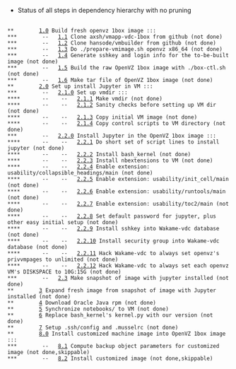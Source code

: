 * Status of all steps in dependency hierarchy with no pruning
<br>
<code>**        <a href="./ind-steps/build-1box/build-1box.sh#L28">1.0</a> Build fresh openvz 1box image :::</code><br>
<code>***        --   <a href="./ind-steps/build-1box/build-1box.sh#L33">1.1</a> Clone axsh/vmapp-vdc-1box from github (not done)</code><br>
<code>***        --   <a href="./ind-steps/build-1box/build-1box.sh#L41">1.2</a> Clone hansode/vmbuilder from github (not done)</code><br>
<code>***        --   <a href="./ind-steps/build-1box/build-1box.sh#L49">1.3</a> Do ./prepare-vmimage.sh openvz x86_64 (not done)</code><br>
<code>***        --   <a href="./ind-steps/build-1box/build-1box.sh#L65">1.4</a> Generate sshkey and login info for the to-be-built image (not done)</code><br>
<code>***        --   <a href="./ind-steps/build-1box/build-1box.sh#L76">1.5</a> Build the raw OpenVZ 1box image with ./box-ctl.sh (not done)</code><br>
<code>***        --   <a href="./ind-steps/build-1box/build-1box.sh#L85">1.6</a> Make tar file of OpenVZ 1box image (not done)</code><br>
<code>**        <a href="./build-nii.sh#L30">2.0</a> Set up install Jupyter in VM :::</code><br>
<code>***        --   <a href="./build-nii.sh#L32">2.1.0</a> Set up vmdir :::</code><br>
<code>****       --    --   <a href="./build-nii.sh#L36">2.1.1</a> Make vmdir (not done)</code><br>
<code>****       --    --   <a href="./ind-steps/kvmsteps/kvm-setup.sh#L27">2.1.2</a> Sanity checks before setting up VM dir (not done)</code><br>
<code>****       --    --   <a href="./ind-steps/kvmsteps/kvm-setup.sh#L40">2.1.3</a> Copy initial VM image (not done)</code><br>
<code>****       --    --   <a href="./ind-steps/kvmsteps/kvm-setup.sh#L60">2.1.4</a> Copy control scripts to VM directory (not done)</code><br>
<code>***        --   <a href="./build-nii.sh#L50">2.2.0</a> Install Jupyter in the OpenVZ 1box image :::</code><br>
<code>****       --    --   <a href="./build-nii.sh#L59">2.2.1</a> Do short set of script lines to install jupyter (not done)</code><br>
<code>****       --    --   <a href="./build-nii.sh#L83">2.2.2</a> Install bash_kernel (not done)</code><br>
<code>****       --    --   <a href="./build-nii.sh#L107">2.2.3</a> Install nbextensions to VM (not done)</code><br>
<code>****       --    --   <a href="./build-nii.sh#L134">2.2.4</a> Enable extension: usability/collapsible_headings/main (not done)</code><br>
<code>****       --    --   <a href="./build-nii.sh#L134">2.2.5</a> Enable extension: usability/init_cell/main (not done)</code><br>
<code>****       --    --   <a href="./build-nii.sh#L134">2.2.6</a> Enable extension: usability/runtools/main (not done)</code><br>
<code>****       --    --   <a href="./build-nii.sh#L134">2.2.7</a> Enable extension: usability/toc2/main (not done)</code><br>
<code>****       --    --   <a href="./build-nii.sh#L145">2.2.8</a> Set default password for jupyter, plus other easy initial setup (not done)</code><br>
<code>****       --    --   <a href="./build-nii.sh#L223">2.2.9</a> Install sshkey into Wakame-vdc database (not done)</code><br>
<code>****       --    --   <a href="./build-nii.sh#L237">2.2.10</a> Install security group into Wakame-vdc database (not done)</code><br>
<code>****       --    --   <a href="./build-nii.sh#L260">2.2.11</a> Hack Wakame-vdc to always set openvz's privvmpages to unlimited (not done)</code><br>
<code>****       --    --   <a href="./build-nii.sh#L287">2.2.12</a> Hack Wakame-vdc to always set each openvz VM's DISKSPACE to 10G:15G (not done)</code><br>
<code>***        --   <a href="./build-nii.sh#L320">2.3</a> Make snapshot of image with jupyter installed (not done)</code><br>
<code>**        <a href="./build-nii.sh#L329">3</a> Expand fresh image from snapshot of image with Jupyter installed (not done)</code><br>
<code>**        <a href="./build-nii.sh#L341">4</a> Download Oracle Java rpm (not done)</code><br>
<code>**        <a href="./build-nii.sh#L354">5</a> Synchronize notebooks/ to VM (not done)</code><br>
<code>**        <a href="./build-nii.sh#L365">6</a> Replace bash_kernel's kernel.py with our version (not done)</code><br>
<code>**        <a href="./build-nii.sh#L382">7</a> Setup .ssh/config and .musselrc (not done)</code><br>
<code>**        <a href="./build-nii.sh#L407">8.0</a> Install customized machine image into OpenVZ 1box image :::</code><br>
<code>***        --   <a href="./build-nii.sh#L414">8.1</a> Compute backup object parameters for customized image (not done,skippable)</code><br>
<code>***        --   <a href="./build-nii.sh#L423">8.2</a> Install customized image (not done,skippable)</code><br>
